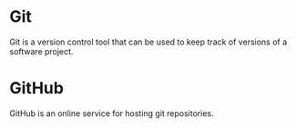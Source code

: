 # Git       
Git is a version control tool that can be used to keep track of versions of a software project.                
# GitHub      
GitHub is an online service for hosting git repositories.  
